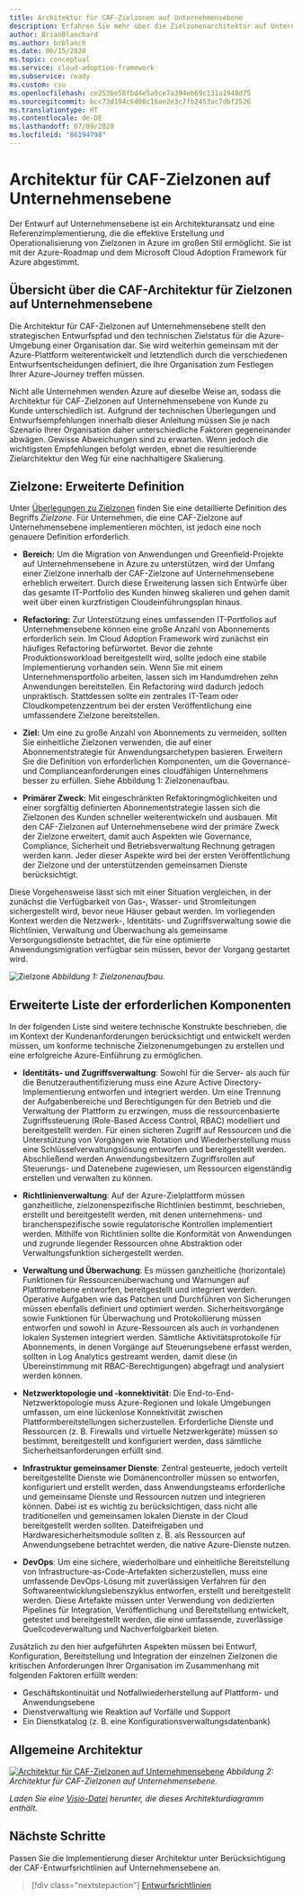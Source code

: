 ```yaml
---
title: Architektur für CAF-Zielzonen auf Unternehmensebene
description: Erfahren Sie mehr über die Zielzonenarchitektur auf Unternehmensebene im Microsoft Cloud Adoption Framework für Azure.
author: BrianBlanchard
ms.author: brblanch
ms.date: 06/15/2020
ms.topic: conceptual
ms.service: cloud-adoption-framework
ms.subservice: ready
ms.custom: csu
ms.openlocfilehash: ce253be58fbd4e5a9ce7a394eb69c131a1948d75
ms.sourcegitcommit: bcc73d194c6d00c16ae2e3c7fb2453ac7dbf2526
ms.translationtype: HT
ms.contentlocale: de-DE
ms.lasthandoff: 07/09/2020
ms.locfileid: "86194798"
---
```

<!-- cSpell:ignore CAF -->

# <a name="caf-enterprise-scale-landing-zone-architecture"></a>Architektur für CAF-Zielzonen auf Unternehmensebene

Der Entwurf auf Unternehmensebene ist ein Architekturansatz und eine Referenzimplementierung, die die effektive Erstellung und Operationalisierung von Zielzonen in Azure im großen Stil ermöglicht. Sie ist mit der Azure-Roadmap und dem Microsoft Cloud Adoption Framework für Azure abgestimmt.

## <a name="an-overview-of-caf-enterprise-scale-landing-zone-architecture"></a>Übersicht über die CAF-Architektur für Zielzonen auf Unternehmensebene

Die Architektur für CAF-Zielzonen auf Unternehmensebene stellt den strategischen Entwurfspfad und den technischen Zielstatus für die Azure-Umgebung einer Organisation dar. Sie wird weiterhin gemeinsam mit der Azure-Plattform weiterentwickelt und letztendlich durch die verschiedenen Entwurfsentscheidungen definiert, die Ihre Organisation zum Festlegen Ihrer Azure-Journey treffen müssen.

Nicht alle Unternehmen wenden Azure auf dieselbe Weise an, sodass die Architektur für CAF-Zielzonen auf Unternehmensebene von Kunde zu Kunde unterschiedlich ist. Aufgrund der technischen Überlegungen und Entwurfsempfehlungen innerhalb dieser Anleitung müssen Sie je nach Szenario Ihrer Organisation daher unterschiedliche Faktoren gegeneinander abwägen. Gewisse Abweichungen sind zu erwarten. Wenn jedoch die wichtigsten Empfehlungen befolgt werden, ebnet die resultierende Zielarchitektur den Weg für eine nachhaltigere Skalierung.

## <a name="landing-zone-expanded-definition"></a>Zielzone: Erweiterte Definition

Unter [Überlegungen zu Zielzonen](../../ready/considerations/index.md) finden Sie eine detaillierte Definition des Begriffs _Zielzone_. Für Unternehmen, die eine CAF-Zielzone auf Unternehmensebene implementieren möchten, ist jedoch eine noch genauere Definition erforderlich.

- **Bereich:** Um die Migration von Anwendungen und Greenfield-Projekte auf Unternehmensebene in Azure zu unterstützen, wird der Umfang einer Zielzone innerhalb der CAF-Zielzone auf Unternehmensebene erheblich erweitert. Durch diese Erweiterung lassen sich Entwürfe über das gesamte IT-Portfolio des Kunden hinweg skalieren und gehen damit weit über einen kurzfristigen Cloudeinführungsplan hinaus.

- **Refactoring:** Zur Unterstützung eines umfassenden IT-Portfolios auf Unternehmensebene können eine große Anzahl von Abonnements erforderlich sein. Im Cloud Adoption Framework wird zunächst ein häufiges Refactoring befürwortet. Bevor die zehnte Produktionsworkload bereitgestellt wird, sollte jedoch eine stabile Implementierung vorhanden sein. Wenn Sie mit einem Unternehmensportfolio arbeiten, lassen sich im Handumdrehen zehn Anwendungen bereitstellen. Ein Refactoring wird dadurch jedoch unpraktisch. Stattdessen sollte ein zentrales IT-Team oder Cloudkompetenzzentrum bei der ersten Veröffentlichung eine umfassendere Zielzone bereitstellen.

- **Ziel:** Um eine zu große Anzahl von Abonnements zu vermeiden, sollten Sie einheitliche Zielzonen verwenden, die auf einer Abonnementstrategie für Anwendungsarchetypen basieren. Erweitern Sie die Definition von erforderlichen Komponenten, um die Governance- und Complianceanforderungen eines cloudfähigen Unternehmens besser zu erfüllen. Siehe Abbildung 1: Zielzonenaufbau.

- **Primärer Zweck:** Mit eingeschränkten Refaktoringmöglichkeiten und einer sorgfältig definierten Abonnementstrategie lassen sich die Zielzonen des Kunden schneller weiterentwickeln und ausbauen. Mit den CAF-Zielzonen auf Unternehmensebene wird der primäre Zweck der Zielzone erweitert, damit auch Aspekten wie Governance, Compliance, Sicherheit und Betriebsverwaltung Rechnung getragen werden kann. Jeder dieser Aspekte wird bei der ersten Veröffentlichung der Zielzone und der unterstützenden gemeinsamen Dienste berücksichtigt.

Diese Vorgehensweise lässt sich mit einer Situation vergleichen, in der zunächst die Verfügbarkeit von Gas-, Wasser- und Stromleitungen sichergestellt wird, bevor neue Häuser gebaut werden. Im vorliegenden Kontext werden die Netzwerk-, Identitäts- und Zugriffsverwaltung sowie die Richtlinien, Verwaltung und Überwachung als gemeinsame Versorgungsdienste betrachtet, die für eine optimierte Anwendungsmigration verfügbar sein müssen, bevor der Vorgang gestartet wird.

![Zielzone](./media/lz-design.png)
_Abbildung 1: Zielzonenaufbau._

## <a name="expanded-list-of-requisite-components"></a>Erweiterte Liste der erforderlichen Komponenten

In der folgenden Liste sind weitere technische Konstrukte beschrieben, die im Kontext der Kundenanforderungen berücksichtigt und entwickelt werden müssen, um konforme technische Zielzonenumgebungen zu erstellen und eine erfolgreiche Azure-Einführung zu ermöglichen.

- **Identitäts- und Zugriffsverwaltung**: Sowohl für die Server- als auch für die Benutzerauthentifizierung muss eine Azure Active Directory-Implementierung entworfen und integriert werden. Um eine Trennung der Aufgabenbereiche und Berechtigungen für den Betrieb und die Verwaltung der Plattform zu erzwingen, muss die ressourcenbasierte Zugriffssteuerung (Role-Based Access Control, RBAC) modelliert und bereitgestellt werden. Für einen sicheren Zugriff auf Ressourcen und die Unterstützung von Vorgängen wie Rotation und Wiederherstellung muss eine Schlüsselverwaltungslösung entworfen und bereitgestellt werden. Abschließend werden Anwendungsbesitzern Zugriffsrollen auf Steuerungs- und Datenebene zugewiesen, um Ressourcen eigenständig erstellen und verwalten zu können.

- **Richtlinienverwaltung**: Auf der Azure-Zielplattform müssen ganzheitliche, zielzonenspezifische Richtlinien bestimmt, beschrieben, erstellt und bereitgestellt werden, mit denen unternehmens- und branchenspezifische sowie regulatorische Kontrollen implementiert werden. Mithilfe von Richtlinien sollte die Konformität von Anwendungen und zugrunde liegender Ressourcen ohne Abstraktion oder Verwaltungsfunktion sichergestellt werden.

- **Verwaltung und Überwachung**: Es müssen ganzheitliche (horizontale) Funktionen für Ressourcenüberwachung und Warnungen auf Plattformebene entworfen, bereitgestellt und integriert werden. Operative Aufgaben wie das Patchen und Durchführen von Sicherungen müssen ebenfalls definiert und optimiert werden. Sicherheitsvorgänge sowie Funktionen für Überwachung und Protokollierung müssen entworfen und sowohl in Azure-Ressourcen als auch in vorhandenen lokalen Systemen integriert werden. Sämtliche Aktivitätsprotokolle für Abonnements, in denen Vorgänge auf Steuerungsebene erfasst werden, sollten in Log Analytics gestreamt werden, damit diese (in Übereinstimmung mit RBAC-Berechtigungen) abgefragt und analysiert werden können.

- **Netzwerktopologie und -konnektivität**: Die End-to-End-Netzwerktopologie muss Azure-Regionen und lokale Umgebungen umfassen, um eine lückenlose Konnektivität zwischen Plattformbereitstellungen sicherzustellen. Erforderliche Dienste und Ressourcen (z. B. Firewalls und virtuelle Netzwerkgeräte) müssen so bestimmt, bereitgestellt und konfiguriert werden, dass sämtliche Sicherheitsanforderungen erfüllt sind.

- **Infrastruktur gemeinsamer Dienste**: Zentral gesteuerte, jedoch verteilt bereitgestellte Dienste wie Domänencontroller müssen so entworfen, konfiguriert und erstellt werden, dass Anwendungsteams erforderliche und gemeinsame Dienste und Ressourcen nutzen und integrieren können. Dabei ist es wichtig zu berücksichtigen, dass nicht alle traditionellen und gemeinsamen lokalen Dienste in der Cloud bereitgestellt werden sollten. Dateifreigaben und Hardwaresicherheitsmodule sollten z. B. als Ressourcen auf Anwendungsebene betrachtet werden, die native Azure-Dienste nutzen.

- **DevOps**: Um eine sichere, wiederholbare und einheitliche Bereitstellung von Infrastructure-as-Code-Artefakten sicherzustellen, muss eine umfassende DevOps-Lösung mit zuverlässigen Verfahren für den Softwareentwicklungslebenszyklus entworfen, erstellt und bereitgestellt werden. Diese Artefakte müssen unter Verwendung von dedizierten Pipelines für Integration, Veröffentlichung und Bereitstellung entwickelt, getestet und bereitgestellt werden, die eine umfassende, zuverlässige Quellcodeverwaltung und Nachverfolgbarkeit bieten.

Zusätzlich zu den hier aufgeführten Aspekten müssen bei Entwurf, Konfiguration, Bereitstellung und Integration der einzelnen Zielzonen die kritischen Anforderungen Ihrer Organisation im Zusammenhang mit folgenden Faktoren erfüllt werden:

- Geschäftskontinuität und Notfallwiederherstellung auf Plattform- und Anwendungsebene
- Dienstverwaltung wie Reaktion auf Vorfälle und Support
- Ein Dienstkatalog (z. B. eine Konfigurationsverwaltungsdatenbank)

## <a name="high-level-architecture"></a>Allgemeine Architektur

[![Architektur für CAF-Zielzonen auf Unternehmensebene](./media/ns-arch.png)](./media/ns-arch.png#lightbox)
_Abbildung 2: Architektur für CAF-Zielzonen auf Unternehmensebene._

_Laden Sie eine [Visio-Datei](https://github.com/microsoft/CloudAdoptionFramework/blob/master/ready/enterprise-scale-architecture.vsdx) herunter, die dieses Architekturdiagramm enthält._

## <a name="next-steps"></a>Nächste Schritte

Passen Sie die Implementierung dieser Architektur unter Berücksichtigung der CAF-Entwurfsrichtlinien auf Unternehmensebene an.

> [!div class="nextstepaction"]
> [Entwurfsrichtlinien](./design-guidelines.md)

